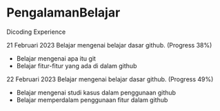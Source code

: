 # PengalamanBelajar
Dicoding Experience

21 Februari 2023
Belajar mengenai belajar dasar github. (Progress 38%)
  * Belajar mengenai apa itu git
  * Belajar fitur-fitur yang ada di dalam github

22 Februari 2023
Belajar mengenai belajar dasar github. (Progress 49%)
  * Belajar mengenai studi kasus dalam penggunaan github
  * Belajar memperdalam penggunaan fitur dalam github
